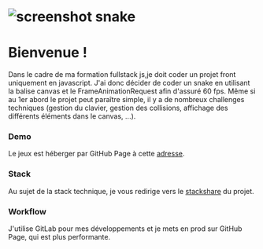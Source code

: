 ![screenshot snake](https://ergot.github.io/ifocop-snake/img/snake800300.png)
=======
Bienvenue !
===================
Dans le cadre de ma formation fullstack js,je doit coder un projet front uniquement en javascript.
J'ai donc décider de coder un snake en utilisant la balise canvas et le FrameAnimationRequest afin d'assuré 60 fps. Même si au 1er abord le projet peut paraître simple, 
il y a de nombreux challenges techniques (gestion du clavier, gestion des collisions, affichage des différents éléments dans le canvas, ...).

### Demo 
Le jeux est héberger par GitHub Page à cette [adresse](https://ergot.github.io/ifocop-snake/).

### Stack
Au sujet de la stack technique, je vous redirige vers le [stackshare](https://stackshare.io/ergot/ifocop-snake) du projet. 

### Workflow
J'utilise GitLab pour mes développements et je mets en prod sur GitHub Page, qui est plus performante.
